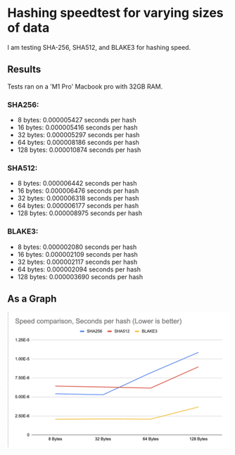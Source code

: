 # Hashing speedtest for varying sizes of data
I am testing SHA-256, SHA512, and BLAKE3 for hashing speed. 

## Results
Tests ran on a 'M1 Pro' Macbook pro with 32GB RAM.

### SHA256:
- 8 bytes: 0.000005427 seconds per hash
- 16 bytes: 0.000005416 seconds per hash
- 32 bytes: 0.000005297 seconds per hash
- 64 bytes: 0.000008186 seconds per hash
- 128 bytes: 0.000010874 seconds per hash
### SHA512:
- 8 bytes: 0.000006442 seconds per hash
- 16 bytes: 0.000006476 seconds per hash
- 32 bytes: 0.000006318 seconds per hash
- 64 bytes: 0.000006177 seconds per hash
- 128 bytes: 0.000008975 seconds per hash
### BLAKE3:
- 8 bytes: 0.000002080 seconds per hash
- 16 bytes: 0.000002109 seconds per hash
- 32 bytes: 0.000002117 seconds per hash
- 64 bytes: 0.000002094 seconds per hash
- 128 bytes: 0.000003690 seconds per hash

## As a Graph

![Graph of Results](imgs/graph_comparison.png)